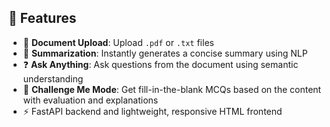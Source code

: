 ## 📂 Features

- 📄 **Document Upload**: Upload `.pdf` or `.txt` files
- 🧠 **Summarization**: Instantly generates a concise summary using NLP
- ❓ **Ask Anything**: Ask questions from the document using semantic understanding
- 🧩 **Challenge Me Mode**: Get fill-in-the-blank MCQs based on the content with evaluation and explanations
- ⚡ FastAPI backend and lightweight, responsive HTML frontend
